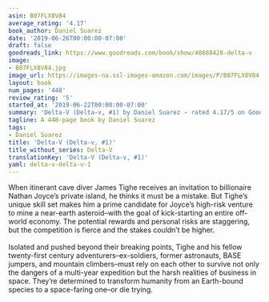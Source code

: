 ```yaml
---
asin: B07FLX8V84
average_rating: '4.17'
book_author: Daniel Suarez
date: '2019-06-26T00:00:00-07:00'
draft: false
goodreads_link: https://www.goodreads.com/book/show/40888428-delta-v
image:
- B07FLX8V84.jpg
image_url: https://images-na.ssl-images-amazon.com/images/P/B07FLX8V84.01._SCLZZZZZZZ.jpg
layout: book
num_pages: '448'
review_rating: '5'
started_at: '2019-06-22T00:00:00-07:00'
summary: 'Delta-V (Delta-v, #1) by Daniel Suarez - rated 4.17/5 on Goodreads'
tagline: A 448-page book by Daniel Suarez
tags:
- Daniel Suarez
title: 'Delta-V (Delta-v, #1)'
title_without_series: Delta-V
translationKey: 'Delta-V (Delta-v, #1)'
yaml: delta-v-delta-v-1
---
```


When itinerant cave diver James Tighe receives an invitation to billionaire Nathan Joyce’s private island, he thinks it must be a mistake. But Tighe’s unique skill set makes him a prime candidate for Joyce’s high-risk venture to mine a near-earth asteroid–with the goal of kick-starting an entire off-world economy. The potential rewards and personal risks are staggering, but the competition is fierce and the stakes couldn’t be higher.<br /> <br />Isolated and pushed beyond their breaking points, Tighe and his fellow twenty-first century adventurers–ex-soldiers, former astronauts, BASE jumpers, and mountain climbers–must rely on each other to survive not only the dangers of a multi-year expedition but the harsh realities of business in space. They’re determined to transform humanity from an Earth-bound species to a space-faring one–or die trying.
